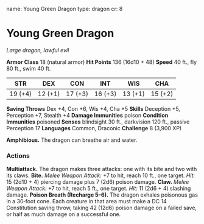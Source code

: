 name: Young Green Dragon
type: dragon
cr: 8

# Young Green Dragon
_Large dragon, lawful evil_

**Armor Class** 18 (natural armor)
**Hit Points** 136 (16d10 + 48)
**Speed** 40 ft., fly 80 ft., swim 40 ft.

| STR     | DEX     | CON     | INT     | WIS     | CHA     |
|---------|---------|---------|---------|---------|---------|
| 19 (+4) | 12 (+1) | 17 (+3) | 16 (+3) | 13 (+1) | 15 (+2) |

**Saving Throws** Dex +4, Con +6, Wis +4, Cha +5
**Skills** Deception +5, Perception +7, Stealth +4
**Damage Immunities** poison
**Condition Immunities** poisoned
**Senses** blindsight 30 ft., darkvision 120 ft., passive Perception 17
**Languages** Common, Draconic
**Challenge** 8 (3,900 XP)

**Amphibious.** The dragon can breathe air and water.

### Actions
**Multiattack.** The dragon makes three attacks: one with its bite and two with its claws.
**Bite.** _Melee Weapon Attack:_ +7 to hit, reach 10 ft., one target. _Hit:_ 15 (2d10 + 4) piercing damage plus 7 (2d6) poison damage.
**Claw.** _Melee Weapon Attack:_ +7 to hit, reach 5 ft., one target. _Hit:_ 11 (2d6 + 4) slashing damage.
**Poison Breath (Recharge 5–6).** The dragon exhales poisonous gas in a 30‐foot cone. Each creature in that area must make a DC 14 Constitution saving throw, taking 42 (12d6) poison damage on a failed save, or half as much damage on a successful one.
